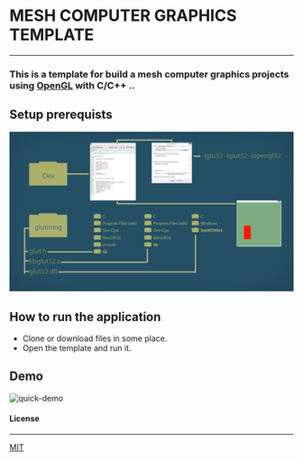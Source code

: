 # MESH COMPUTER GRAPHICS TEMPLATE
---
### This is a template for build a mesh computer graphics projects using [OpenGL](https://www.opengl.org/) with C/C++ ..



## Setup prerequists
  [![config-plan](Setup&#32;&&#32;Config/setup-plan.png)](https://www.youtube.com/watch?v=RTk6W67dyR4&t=5s)

## How to run the application
 - Clone or download files in some place.
 - Open the template and run it.

## Demo 
![quick-demo](demo/demo.gif)
  
#### License
---
[MIT](https://choosealicense.com/licenses/mit/)  

